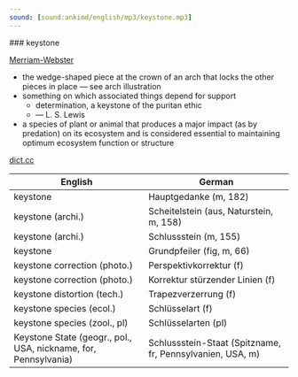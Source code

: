 ```yaml
---
sound: [sound:ankimd/english/mp3/keystone.mp3]
---
```


\### keystone

[Merriam-Webster](https://www.merriam-webster.com/dictionary/keystone)

- the wedge-shaped piece at the crown of an arch that locks the other pieces in place — see arch illustration
- something on which associated things depend for support
    - determination, a keystone of the puritan ethic
    - — L. S. Lewis
- a species of plant or animal that produces a major impact (as by predation) on its ecosystem and is considered essential to maintaining optimum ecosystem function or structure

[dict.cc](https://www.dict.cc/keystone)

| English        | German       |
| -------------- | ------------ |
| keystone | Hauptgedanke (m, 182) |
| keystone (archi.) | Scheitelstein (aus, Naturstein, m, 158) |
| keystone (archi.) | Schlussstein (m, 155) |
| keystone | Grundpfeiler (fig, m, 66) |
| keystone correction (photo.) | Perspektivkorrektur (f) |
| keystone correction (photo.) | Korrektur stürzender Linien (f) |
| keystone distortion (tech.) | Trapezverzerrung (f) |
| keystone species (ecol.) | Schlüsselart (f) |
| keystone species (zool., pl) | Schlüsselarten (pl) |
| Keystone State (geogr., pol., USA, nickname, for, Pennsylvania) | Schlussstein-Staat (Spitzname, fr, Pennsylvanien, USA, m) |

